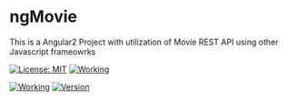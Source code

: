# ngMovie
This is a Angular2 Project with utilization of Movie REST API using other Javascript frameowrks


[![License: MIT](https://img.shields.io/badge/License-MIT-yellow.svg)](https://opensource.org/licenses/MIT)
[![Working](https://img.shields.io/badge/Working-yes-brightgreen.svg)]()

[![Working](https://img.shields.io/badge/Implemented-5%25-red.svg)]()
[![Version](https://img.shields.io/badge/version-v0.0.1-brightgreen.svg)]()
